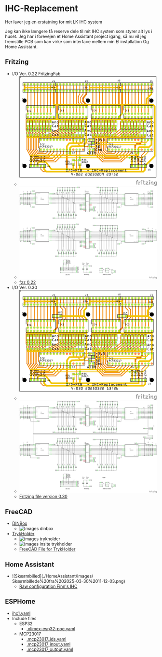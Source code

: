 # IHC-Replacement

Her laver jeg en erstatning for mit LK IHC system

Jeg kan ikke længere få reserve dele til mit IHC system som styrer alt lys i huset. 
Jeg har i forevejen et Home Assistant project igang, så nu vil jeg fremstille PCB som kan virke som interface mellem min El installation Og Home Assistant.

## Fritzing

* I/O Ver. 0.22 FritzingFab
  * ![PCB 0.22](./Fritzing/IO-PCB/FritzingFab_v_0.22/Input_Board_021_pcb.png)
  * ![schem 0.22](./Fritzing/IO-PCB/FritzingFab_v_0.22/Input_Board_021_schem.png)
  * [fzz 0.22](./Fritzing/IO-PCB/FritzingFab_v_0.22/Input_Board_022.fzz)
* I/O Ver. 0.30
  * ![PCB 0.30](./Fritzing/IO-PCB/v_0.30/Input_Board_030_pcb.png )
  * ![schem 0.30](./Fritzing/IO-PCB/v_0.30/Input_Board_030_schem.png)
  * [Fritzing file version 0.30](./Fritzing/IO-PCB/v_0.30/Input_Board_030.fzz)

## FreeCAD

* [DINBox ](./FreeCAD/DINBox_002.FCStd)
  * ![Images dinbox](./FreeCAD/Images/Skærmbillede%20fra%202024-12-03%2021-47-26.png)
* [TrykHolder](./FreeCAD/TrykHolder/Trykholder_v4.FCStd)
  * ![images trykholder](./FreeCAD/TrykHolder/Images/Skærmbillede%20fra%202025-03-21%2016-08-51.png)
  * ![images insite trykholder](./FreeCAD/TrykHolder/Images/Skærmbillede%20fra%202025-03-21%2016-20-50.png)
  * [FreeCAD File for TrykHolder](./FreeCAD/TrykHolder/Trykholder_v4.FCStd)

## Home Assistant

* ![Skærmbilled](./HomeAssistant/Images/
Skærmbillede%20fra%202025-03-30%2011-12-03.png)
  * [Raw configuration Finn's IHC](./ESPHome/ihc1.yaml)

## ESPHome

* [ihc1.yaml](./ESPHome/ihc1.yaml)
* Include files
  * ESP32 
    * [.olimex-esp32-poe.yaml](./ESPHome/Includes/ESP32/.olimex-esp32-poe.yaml)
  * MCP23017
    * [.mcp23017_ids.yaml](./ESPHome/Includes/MCP23017/.mcp23017_ids.yaml)
    * [.mcp23017_input.yaml](./ESPHome/Includes/MCP23017/.mcp23017_input.yaml)
    * [.mcp23017_output.yaml](./ESPHome/Includes/MCP23017/.mcp23017_output.yaml)
